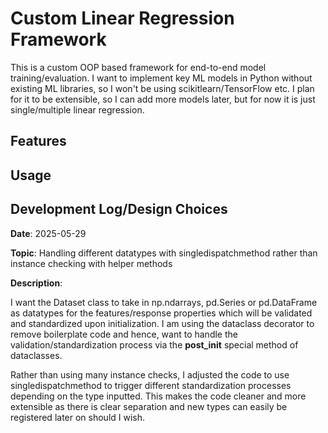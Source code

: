 # Custom Linear Regression Framework 

This is a custom OOP based framework for end-to-end model training/evaluation. I want to implement key ML models in Python without existing ML libraries, so I won't be using scikitlearn/TensorFlow etc. 
I plan for it to be extensible, so I can add more models later, but for now it is just single/multiple linear regression.

## Features

## Usage

## Development Log/Design Choices

**Date**: 2025-05-29

**Topic**: Handling different datatypes with singledispatchmethod rather than instance checking with helper methods

**Description**: 

I want the Dataset class to take in np.ndarrays, pd.Series or pd.DataFrame as datatypes for the features/response properties which will be validated and standardized upon initialization. I am using the dataclass decorator to remove boilerplate code and hence, want to handle the validation/standardization process via the __post_init__ special method of dataclasses.

Rather than using many instance checks, I adjusted the code to use singledispatchmethod to trigger different standardization processes depending on the type inputted. This makes the code cleaner and more extensible as there is clear separation and new types can easily be registered later on should I wish.

